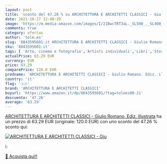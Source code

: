 ```yaml
---
layout: post
title: 'sconto del 47.26 % su ARCHITETTURA E ARCHITETTI CLASSICI - Giu  '
date: 2021-10-27 12:40:29
image: 'https://m.media-amazon.com/images/I/21BwcTRT3aL._SL500_._SL400_.jpg'
comments: true
category: ofertas
author: 'tole.es'
slug: '8843595601-it ARCHITETTURA E ARCHITETTI CLASSICI - Giulio Romano. Ediz....'
sku: '8843595601-it'
tags: [ 'Arte, cinema e fotografia','Artisti individuali','Libri','Storia dellarte','Storia dellarte per temi e concetti','Storia dellarte, teoria e critica','architettura e architetti classici', ]
actualPrice: 63.29 EUR
currency: EUR
price: 63.29
comparePrice: 120.0 EUR
prodname: 'ARCHITETTURA E ARCHITETTI CLASSICI - Giulio Romano. Ediz. illustrata'
country: 'it'
flag: '🇮🇹'
brand: 'ARCHITETTURA E ARCHITETTI CLASSICI'
buyurl: 'https://www.amazon.it/dp/8843595601/?tag=tolees00-21'
descuento: '47.26'
average: '63.29'
---
```


[ARCHITETTURA E ARCHITETTI CLASSICI - Giulio Romano. Ediz. illustrata](https://www.amazon.it/dp/8843595601/?tag=tolees00-21) ha un prezzo di 63.29 EUR (originale: 120.0 EUR) con uno sconto del 47.26 % sconto qui:

[![ARCHITETTURA E ARCHITETTI CLASSICI - Giu](https://m.media-amazon.com/images/I/21BwcTRT3aL._SL500_._SL400_.jpg)](https://www.amazon.it/dp/8843595601/?tag=tolees00-21)

ℹ️:


[🛒 Acquista qui!!](https://www.amazon.it/dp/8843595601/?tag=tolees00-21)
